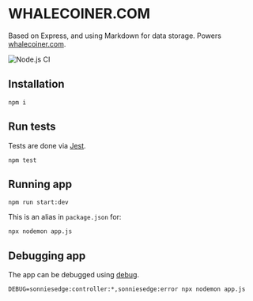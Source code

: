 # WHALECOINER.COM

Based on Express, and using Markdown for data storage.  Powers [whalecoiner.com](https://whalecoiner.com).

![Node.js CI](https://github.com/sonniesedge/site/workflows/Node.js%20CI/badge.svg)

## Installation

```
npm i
```

## Run tests

Tests are done via [Jest](https://www.npmjs.com/package/jest).

```
npm test
```

## Running app

```
npm run start:dev
```

This is an alias in `package.json` for:

```
npx nodemon app.js
```

## Debugging app

The app can be debugged using [debug](https://www.npmjs.com/package/debug).

```
DEBUG=sonniesedge:controller:*,sonniesedge:error npx nodemon app.js
```
